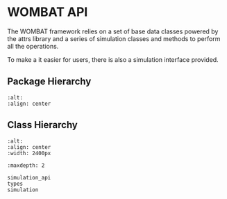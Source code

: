 # WOMBAT API

The WOMBAT framework relies on a set of base data classes powered by the attrs
library and a series of simulation classes and methods to perform all the operations.

To make a it easier for users, there is also a simulation interface provided.

## Package Hierarchy

```{image} ../images/package_hierarchy.svg
:alt:
:align: center
```

## Class Hierarchy

```{image} ../images/class_diagram.svg
:alt:
:align: center
:width: 2400px
```

```{toctree}
:maxdepth: 2

simulation_api
types
simulation
```
